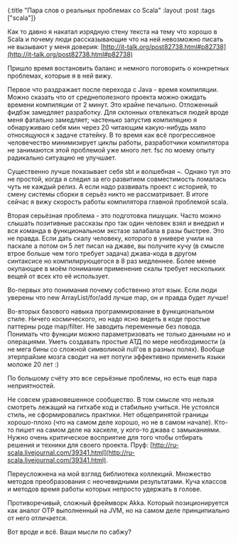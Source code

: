 {:title "Пара слов о реальных проблемах со Scala"
 :layout :post
 :tags  ["scala"]}

Как то давно я накатал изрядную стену текста на тему что хорошо в Scala и почему  люди рассказывающие что на ней невозможно писать не вызывают у меня доверия: [http://it-talk.org/post82738.html#p82738](http://it-talk.org/post82738.html#p82738)

Пришло время востановить баланс и немного поговорить о конкретных проблемах, которые я в ней вижу.

Первое что раздражает после перехода с Java - время компиляции. Можно сказать что от среднеполезного проекта можно ожидать времени компиляции от 2 минут. Это крайне печально. Отложенный фидбэк замедляет разработку. Для склонных отвлекаться людей вроде меня фатально замедляет; частенько запустив компиляцию я обнаруживаю себя мин через 20 читающим какую-нибудь мало относящуюся к задаче статейку. В то время как всё прогрессивное человечество минимизирует циклы работы, разработчики компилятора не занимаются этой проблемой уже много лет. fsc по моему опыту радикально ситуацию не улучшает.

Существенно лучше показывает себя sbt и волшебная ~. Однако тул это не простой, когда я следил за его развитием совместимость ломалась чуть не каждый релиз. А если надо развивать проект с историей, то смену системы сборки в серьёз никто не рассматривает. В итоге сейчас я вижу скорость работы компилятора главной проблемой scala.

Вторая серьёзная проблема - это подготовка пишущих. Часто можно слышать позитивные рассказы про так один человек взял и внедрил и вся команда в функциональном экстазе залабала в разы быстрее. Это не правда. Если дать скалу человеку, которого в универе учили на паскале а потом он 5 лет писал на джаве, вы получите кучу (в смысле втрое больше чем того требует задача) джава-кода в другом синтаксисе но компилирующегося в 8 раз медленнее. Более менее окупающее в моём понимании применение скалы требует нескольких вещей от всех кто её использует.

Во-первых это понимания почему собственно этот язык. Если люди уверены что new ArrayList/for/add лучше map, он и правда будет лучше!

Во-вторых базового навыка программирование в функциональном стиле. Ничего космического, но надо ясно видеть в коде простые паттерны роде map/filter. Не заводить переменные без повода. Понимать что функции можно параметризовать не только данными но и операциями. Уметь создавать простые АТД по мере необходимости (а не мега бины со сложной символикой null'ов в разных полях). Вообще этерпрайзие мозга сводит на нет потуги эффективно применить языки моложе 20 лет :)

По большому счёту это все серьёзные проблемы, но есть еще пара неприятностей.

Не совсем уравновешенное сообщество. В том смысле что нельзя смотреть лежащий на гитхабе код и стабильно учиться. Не устоялся стиль, не сформировались практики. Нет общепринятой границы хорошо-плохо (что на самом деле хорошо, но не в самом начале). Кто-то пишет на самом деле на хаскеле, у кого-то джава с замыканиями. Нужно очень критическое восприятие для того чтобы отбирать решения и техники для своего проекта. Пруф: [http://ru-scala.livejournal.com/39341.html](http://ru-scala.livejournal.com/39341.html).

Переусложнена на мой взгляд библиотека коллекций. Множество методов преобразования с неочевидными результатами. Куча классов и методов время работы которых непросто удержать в голове.

Противоречивый, сложный фреймворк Akka. Который позиционируется как аналог OTP выполненный на JVM, но на самом деле принципиально от него отличается.

Вот вроде и всё. Ваши мысли по сабжу?
